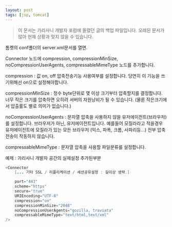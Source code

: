 ```yaml
---
layout: post
tags: [jsp, tomcat]
---
```


> 이 문서는 가리사니 개발자 포럼에 올렸던 글의 백업 파일입니다.
오래된 문서가 많아 현재 상황과 맞지 않을 수 있습니다.


톰켓의 conf폴더의 server.xml문서를 열면.

Connector 노드에
compression, compressionMinSize, noCompressionUserAgents, compressableMimeType 노드를 추가합니다.

compression : 값 on, off
압축전송기능 사용여부를 설정합니다. 당연히 이 기능을 쓰기위해선 on으로 설정해야합니다.

compressionMinSize : 정수
byte단위로 몇 이상 크기부터 압축할지를 결정합니다.
너무 작은 크기를 압축하면 오히려 서버의 자원낭비가 될 수 있습니다.
(물론 작은크기에서 압출률도 별로 의미가 없습니다.)

noCompressionUserAgents : 문자열
압축을 사용하지 않을 유저에이전트(브라우저)를 설정합니다.
브라우저가 아닌, 유저에이전트입니다. 예를들어 모질라라고 적을경우
유저에이전트에 모질라가 있는 모든 브라우저 (익스, 파폭, 크롬, 사파리등...) 전부 압축전송이 작동하지 않습니다.

compressableMimeType : 문자열
압축을 사용할 파일분류를 설정합니다.


예제 : 가리사니 개발자 공간의 실제설정 추가된부분
``` java
<Connector
	[... 기타 SSL / 리플리케이션 / 세션공유설정 : 길이상 생략.]

	port="443"
	scheme="https"
	secure="true"
	URIEncoding="UTF-8"
	compression="on"
	compressionMinSize="2048"
	noCompressionUserAgents="gozilla, traviata"
	compressableMimeType="text/html,text/xml"
/>
```
